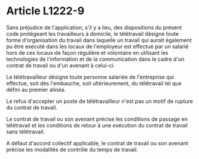 # Article L1222-9

Sans préjudice de l'application, s'il y a lieu, des dispositions du présent code protégeant les travailleurs à domicile, le télétravail désigne toute forme d'organisation du travail dans laquelle un travail qui aurait également pu être exécuté dans les locaux de l'employeur est effectué par un salarié hors de ces locaux de façon régulière et volontaire en utilisant les technologies de l'information et de la communication dans le cadre d'un contrat de travail ou d'un avenant à celui-ci.

Le télétravailleur désigne toute personne salariée de l'entreprise qui effectue, soit dès l'embauche, soit ultérieurement, du télétravail tel que défini au premier alinéa. 
  
   
Le refus d'accepter un poste de télétravailleur n'est pas un motif de rupture du contrat de travail. 
  
   
Le contrat de travail ou son avenant précise les conditions de passage en télétravail et les conditions de retour à une exécution du contrat de travail sans télétravail. 
  
   
A défaut d'accord collectif applicable, le contrat de travail ou son avenant précise les modalités de contrôle du temps de travail.